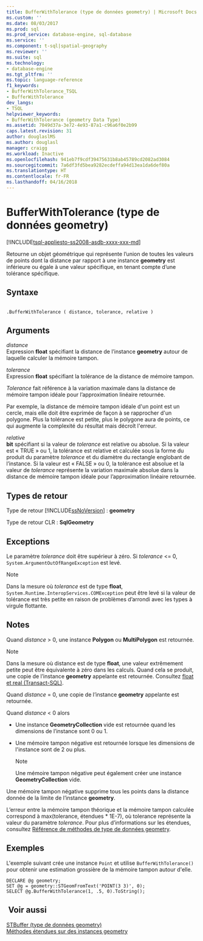 ```yaml
---
title: BufferWithTolerance (type de données geometry) | Microsoft Docs
ms.custom: ''
ms.date: 08/03/2017
ms.prod: sql
ms.prod_service: database-engine, sql-database
ms.service: ''
ms.component: t-sql|spatial-geography
ms.reviewer: ''
ms.suite: sql
ms.technology:
- database-engine
ms.tgt_pltfrm: ''
ms.topic: language-reference
f1_keywords:
- BufferWithTolerance_TSQL
- BufferWithTolerance
dev_langs:
- TSQL
helpviewer_keywords:
- BufferWithTolerance (geometry Data Type)
ms.assetid: 7049d37a-3e72-4e93-87a1-c96a6f0e2b99
caps.latest.revision: 31
author: douglaslMS
ms.author: douglasl
manager: craigg
ms.workload: Inactive
ms.openlocfilehash: 941eb7f9cdf39475631b8ab45789cd2082ad3084
ms.sourcegitcommit: 7a6df3fd5bea9282ecdeffa94d13ea1da6def80a
ms.translationtype: HT
ms.contentlocale: fr-FR
ms.lasthandoff: 04/16/2018
---
```

# <a name="bufferwithtolerance-geometry-data-type"></a>BufferWithTolerance (type de données geometry)
[!INCLUDE[tsql-appliesto-ss2008-asdb-xxxx-xxx-md](../../includes/tsql-appliesto-ss2008-asdb-xxxx-xxx-md.md)]

Retourne un objet géométrique qui représente l’union de toutes les valeurs de points dont la distance par rapport à une instance **geometry** est inférieure ou égale à une valeur spécifique, en tenant compte d’une tolérance spécifique.
  
## <a name="syntax"></a>Syntaxe  
  
```  
  
.BufferWithTolerance ( distance, tolerance, relative )  
```  
  
## <a name="arguments"></a>Arguments  
 *distance*  
 Expression **float** spécifiant la distance de l’instance **geometry** autour de laquelle calculer la mémoire tampon.  
  
 *tolerance*  
 Expression **float** spécifiant la tolérance de la distance de mémoire tampon.  
  
 *Tolerance* fait référence à la variation maximale dans la distance de mémoire tampon idéale pour l’approximation linéaire retournée.  
  
 Par exemple, la distance de mémoire tampon idéale d'un point est un cercle, mais elle doit être exprimée de façon à se rapprocher d'un polygone. Plus la tolérance est petite, plus le polygone aura de points, ce qui augmente la complexité du résultat mais décroît l'erreur.  
  
 *relative*  
 **bit** spécifiant si la valeur de *tolerance* est relative ou absolue. Si la valeur est « TRUE » ou 1, la tolérance est relative et calculée sous la forme du produit du paramètre *tolerance* et du diamètre du rectangle englobant de l’instance. Si la valeur est « FALSE » ou 0, la tolérance est absolue et la valeur de *tolerance* représente la variation maximale absolue dans la distance de mémoire tampon idéale pour l’approximation linéaire retournée.  
  
## <a name="return-types"></a>Types de retour  
 Type de retour [!INCLUDE[ssNoVersion](../../includes/ssnoversion-md.md)] : **geometry**  
  
 Type de retour CLR : **SqlGeometry**  
  
## <a name="exceptions"></a>Exceptions  
 Le paramètre *tolerance* doit être supérieur à zéro. Si *tolerance* <= 0, `System.ArgumentOutOfRangeException` est levé.  
  
> [!NOTE]  
>  Dans la mesure où *tolerance* est de type **float**, `System.Runtime.InteropServices.COMException` peut être levé si la valeur de tolérance est très petite en raison de problèmes d’arrondi avec les types à virgule flottante.  
  
## <a name="remarks"></a>Notes   
 Quand *distance* > 0, une instance **Polygon** ou **MultiPolygon** est retournée.  
  
> [!NOTE]  
>  Dans la mesure où distance est de type **float**, une valeur extrêmement petite peut être équivalente à zéro dans les calculs. Quand cela se produit, une copie de l’instance **geometry** appelante est retournée. Consultez [float et real &#40;Transact-SQL&#41;](../../t-sql/data-types/float-and-real-transact-sql.md).  
  
 Quand *distance* = 0, une copie de l’instance **geometry** appelante est retournée.  
  
 Quand *distance* < 0 alors  
  
-   Une instance **GeometryCollection** vide est retournée quand les dimensions de l’instance sont 0 ou 1.  
  
-   Une mémoire tampon négative est retournée lorsque les dimensions de l'instance sont de 2 ou plus.  
  
    > [!NOTE]  
    >  Une mémoire tampon négative peut également créer une instance **GeometryCollection** vide.  
  
 Une mémoire tampon négative supprime tous les points dans la distance donnée de la limite de l’instance **geometry**.  
  
 L’erreur entre la mémoire tampon théorique et la mémoire tampon calculée correspond à max(tolerance, étendues \* 1E-7), où tolerance représente la valeur du paramètre *tolerance*. Pour plus d’informations sur les étendues, consultez [Référence de méthodes de type de données geometry](http://msdn.microsoft.com/library/d88e632b-6b2f-4466-a15f-9fbef1a347a7).  
  
## <a name="examples"></a>Exemples  
 L'exemple suivant crée une instance `Point` et utilise `BufferWithTolerance()` pour obtenir une estimation grossière de la mémoire tampon autour d'elle.  
  
```  
DECLARE @g geometry;  
SET @g = geometry::STGeomFromText('POINT(3 3)', 0);  
SELECT @g.BufferWithTolerance(1, .5, 0).ToString();  
```  
  
## <a name="see-also"></a> Voir aussi  
 [STBuffer &#40;type de données geometry&#41;](../../t-sql/spatial-geometry/stbuffer-geometry-data-type.md)   
 [Méthodes étendues sur des instances geometry](../../t-sql/spatial-geometry/extended-methods-on-geometry-instances.md)  
  
  

